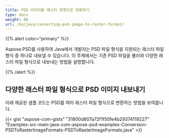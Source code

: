 ```yaml
---
title: PSD 이미지를 래스터 포맷으로 변환하기
type: docs
weight: 60
url: /ko/java/converting-psd-image-to-raster-format/
---
```


{{% alert color="primary" %}} 

Aspose.PSD를 사용하여 Java에서 개발자는 PSD 파일 형식을 지원되는 래스터 파일 형식 중 하나로 내보낼 수 있습니다. 이 주제에서는 기존 PSD 파일을 불러와 다양한 래스터 파일 형식으로 내보내는 방법을 설명합니다.

{{% /alert %}} 
## **다양한 래스터 파일 형식으로 PSD 이미지 내보내기**
아래 제공된 샘플 코드는 PSD를 여러 래스터 파일 형식으로 변환하는 방법을 보여줍니다.



{{< gist "aspose-com-gists" "31800d807a72f1f50fe4b29374119227" "Examples-src-main-java-com-aspose-psd-examples-Conversion-PSDToRasterImageFormats-PSDToRasterImageFormats.java" >}}



